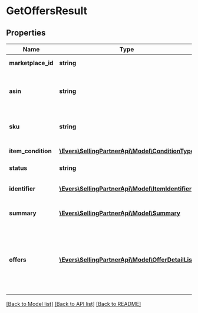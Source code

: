 # GetOffersResult

## Properties
Name | Type | Description | Notes
------------ | ------------- | ------------- | -------------
**marketplace_id** | **string** | A marketplace identifier. | 
**asin** | **string** | The Amazon Standard Identification Number (ASIN) of the item. | [optional] 
**sku** | **string** | The stock keeping unit (SKU) of the item. | [optional] 
**item_condition** | [**\Evers\SellingPartnerApi\Model\ConditionType**](ConditionType.md) | The condition of the item. | 
**status** | **string** | The status of the operation. | 
**identifier** | [**\Evers\SellingPartnerApi\Model\ItemIdentifier**](ItemIdentifier.md) | Metadata that identifies the item. | 
**summary** | [**\Evers\SellingPartnerApi\Model\Summary**](Summary.md) | Pricing information about the item. | 
**offers** | [**\Evers\SellingPartnerApi\Model\OfferDetailList**](OfferDetailList.md) | A list of offer details. The list is the same length as the TotalOfferCount in the Summary or 20, whichever is less. | 

[[Back to Model list]](../README.md#documentation-for-models) [[Back to API list]](../README.md#documentation-for-api-endpoints) [[Back to README]](../README.md)


